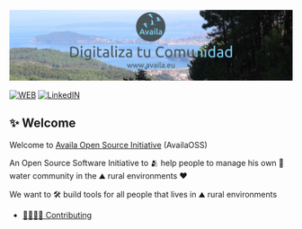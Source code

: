 [![Availa OSS Banner](/assets/Availa_Banner.png)](https://www.availa.eu)

[![WEB](https://img.shields.io/badge/WEB-Availa-lightblue.svg)](https://www.availa.eu)
[![LinkedIN](https://img.shields.io/badge/LinkedIn-Availa-blue.svg)](https://www.linkedin.com/company/team-availa)

## ✨ Welcome
Welcome to [Availa Open Source Initiative](https://github.com/AvailaOSS) (AvailaOSS)

An Open Source Software Initiative to 🫂 help people to manage his own 🌊 water community in the ⛰️ rural environments ❤️

We want to 🛠️ build tools for all people that lives in ⛰️ rural environments

- [👷‍♂️👷‍♀️ Contributing](/CONTRIBUTING.md) 
